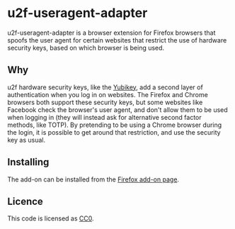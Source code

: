 # u2f-useragent-adapter

u2f-useragent-adapter is a browser extension for Firefox browsers that spoofs the user agent
for certain websites that restrict the use of hardware security keys, based on which browser is being used.

## Why
u2f hardware security keys, like the [Yubikey](https://www.yubico.com/), add a second layer of authentication when you log in
on websites. The Firefox and Chrome browsers both support these security keys, but some websites like
Facebook check the browser's user agent, and don't allow them to be used when logging in (they will instead
ask for alternative second factor methods, like TOTP). By pretending to be using a Chrome browser during the
login, it is possible to get around that restriction, and use the security key as usual.

## Installing
The add-on can be installed from the [Firefox add-on page](https://addons.mozilla.org/en-US/firefox/addon/u2f-useragent-adapter/).

## Licence
This code is licensed as [CC0](LICENSE).